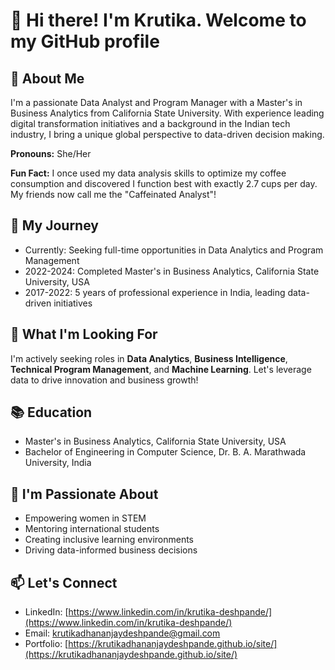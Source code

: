 #  👋 Hi there! I'm Krutika. Welcome to my GitHub profile

## 👀 About Me
I'm a passionate Data Analyst and Program Manager with a Master's in Business Analytics from California State University. With experience leading digital transformation initiatives and a background in the Indian tech industry, I bring a unique global perspective to data-driven decision making.

**Pronouns:** She/Her

**Fun Fact:** I once used my data analysis skills to optimize my coffee consumption and discovered I function best with exactly 2.7 cups per day. My friends now call me the "Caffeinated Analyst"!

## 🚀 My Journey
- Currently: Seeking full-time opportunities in Data Analytics and Program Management
- 2022-2024: Completed Master's in Business Analytics, California State University, USA
- 2017-2022: 5 years of professional experience in India, leading data-driven initiatives

## 💼 What I'm Looking For
I'm actively seeking roles in **Data Analytics**, **Business Intelligence**, **Technical Program Management**, and **Machine Learning**. Let's leverage data to drive innovation and business growth!

<!---
## 🛠️ Skills and Technologies
[We can add icons or badges for the tools and technologies Krutika is proficient in]

--->

<!---
## 🌟 Projects
[We can list 3-4 of Krutika's most impressive projects here]

--->

## 📚 Education
- Master's in Business Analytics, California State University, USA
- Bachelor of Engineering in Computer Science, Dr. B. A. Marathwada University, India

## 🤝 I'm Passionate About
- Empowering women in STEM
- Mentoring international students
- Creating inclusive learning environments
- Driving data-informed business decisions

## 📫 Let's Connect
- LinkedIn: [https://www.linkedin.com/in/krutika-deshpande/](https://www.linkedin.com/in/krutika-deshpande/)
- Email: [krutikadhananjaydeshpande@gmail.com](mailto:krutikadhananjaydeshpande@gmail.com)
- Portfolio: [https://krutikadhananjaydeshpande.github.io/site/](https://krutikadhananjaydeshpande.github.io/site/)


<!---
- 👋 Hi, I’m @krutikadhananjaydeshpande
- 👀 I’m interested in ...
- 🌱 I’m currently learning ...
- 💞️ I’m looking to collaborate on ...
- 📫 How to reach me ...
- 😄 Pronouns: ...
- ⚡ Fun fact: ...
--->
<!---
krutikadhananjaydeshpande/krutikadhananjaydeshpande is a ✨ special ✨ repository because its `README.md` (this file) appears on your GitHub profile.
You can click the Preview link to take a look at your changes.
--->
